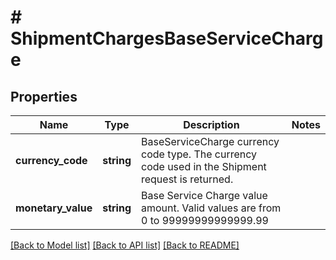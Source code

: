# # ShipmentChargesBaseServiceCharge

## Properties

Name | Type | Description | Notes
------------ | ------------- | ------------- | -------------
**currency_code** | **string** | BaseServiceCharge currency code type. The currency code used in the Shipment request is returned. |
**monetary_value** | **string** | Base Service Charge value amount.  Valid values are from 0 to 99999999999999.99 |

[[Back to Model list]](../../README.md#models) [[Back to API list]](../../README.md#endpoints) [[Back to README]](../../README.md)
